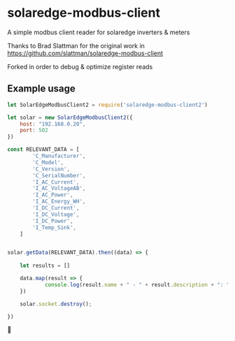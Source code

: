 # solaredge-modbus-client
A simple modbus client reader for solaredge inverters & meters

Thanks to Brad Slattman for the original work in https://github.com/slattman/solaredge-modbus-client  

Forked in order to debug & optimize register reads

## Example usage

```javascript
let SolarEdgeModbusClient2 = require('solaredge-modbus-client2')

let solar = new SolarEdgeModbusClient2({
    host: "192.168.0.20",
    port: 502
})

const RELEVANT_DATA = [
        'C_Manufacturer',
        'C_Model',
        'C_Version',
        'C_SerialNumber',
        'I_AC_Current',
        'I_AC_VoltageAB',
        'I_AC_Power',
        'I_AC_Energy_WH',
        'I_DC_Current',
        'I_DC_Voltage',
        'I_DC_Power',
        'I_Temp_Sink', 
    ]


solar.getData(RELEVANT_DATA).then((data) => {
   
    let results = []

    data.map(result => {
            console.log(result.name + " - " + result.description + ": " + result.value)
    })

    solar.socket.destroy();

})
```

:metal: